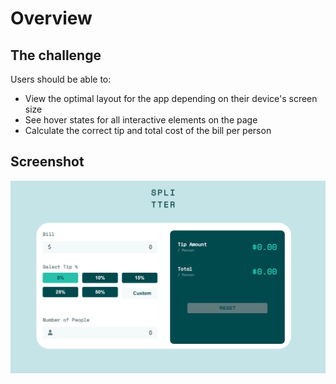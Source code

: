 # Overview

## The challenge

Users should be able to:

* View the optimal layout for the app depending on their device's screen size
* See hover states for all interactive elements on the page
* Calculate the correct tip and total cost of the bill per person

## Screenshot

<img src="Screenshots/desktop-img.png" alt="Employee data" title="Employee Data title">
